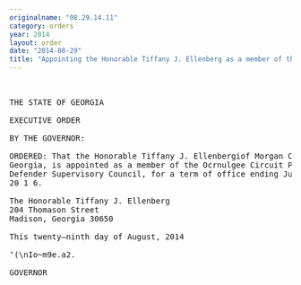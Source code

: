 ```yaml
---
originalname: "08.29.14.11"
category: orders
year: 2014
layout: order
date: "2014-08-29"
title: "Appointing the Honorable Tiffany J. Ellenberg as a member of the Ocmulgee Circuit Public Defender Supervisory Council"
---
```

<pre>
 

THE STATE OF GEORGIA

EXECUTIVE ORDER

BY THE GOVERNOR:

ORDERED: That the Honorable Tiffany J. Ellenbergiof Morgan County,
Georgia, is appointed as a member of the Ocrnulgee Circuit Public
Defender Supervisory Council, for a term of office ending July 1,
20 1 6.

The Honorable Tiffany J. Ellenberg
204 Thomason Street
Madison, Georgia 30650

This twenty—ninth day of August, 2014

‘(\nIo~m9e.a2.

GOVERNOR

</pre>
